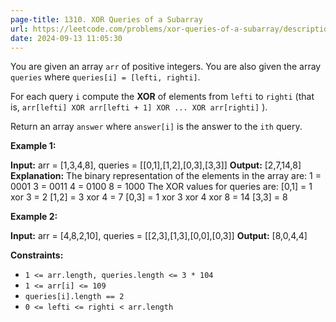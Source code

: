 ```yaml
---
page-title: 1310. XOR Queries of a Subarray
url: https://leetcode.com/problems/xor-queries-of-a-subarray/description/?envType=daily-question&envId=2024-09-13
date: 2024-09-13 11:05:30
---
```

You are given an array `arr` of positive integers. You are also given the array `queries` where `queries[i] = [lefti, righti]`.

For each query `i` compute the **XOR** of elements from `lefti` to `righti` (that is, `arr[lefti] XOR arr[lefti + 1] XOR ... XOR arr[righti]` ).

Return an array `answer` where `answer[i]` is the answer to the `ith` query.

**Example 1:**

**Input:** arr = \[1,3,4,8\], queries = \[\[0,1\],\[1,2\],\[0,3\],\[3,3\]\]
**Output:** \[2,7,14,8\] 
**Explanation:** 
The binary representation of the elements in the array are:
1 = 0001 
3 = 0011 
4 = 0100 
8 = 1000 
The XOR values for queries are:
\[0,1\] = 1 xor 3 = 2 
\[1,2\] = 3 xor 4 = 7 
\[0,3\] = 1 xor 3 xor 4 xor 8 = 14 
\[3,3\] = 8

**Example 2:**

**Input:** arr = \[4,8,2,10\], queries = \[\[2,3\],\[1,3\],\[0,0\],\[0,3\]\]
**Output:** \[8,0,4,4\]

**Constraints:**

-   `1 <= arr.length, queries.length <= 3 * 104`
-   `1 <= arr[i] <= 109`
-   `queries[i].length == 2`
-   `0 <= lefti <= righti < arr.length`